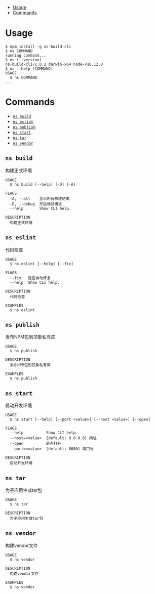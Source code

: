 
<!-- toc -->
* [Usage](#usage)
* [Commands](#commands)
<!-- tocstop -->
# Usage
<!-- usage -->
```sh-session
$ npm install -g ns-build-cli
$ ns COMMAND
running command...
$ ns (--version)
ns-build-cli/1.0.2 darwin-x64 node-v16.12.0
$ ns --help [COMMAND]
USAGE
  $ ns COMMAND
...
```
<!-- usagestop -->
# Commands
<!-- commands -->
* [`ns build`](#ns-build)
* [`ns eslint`](#ns-eslint)
* [`ns publish`](#ns-publish)
* [`ns start`](#ns-start)
* [`ns tar`](#ns-tar)
* [`ns vendor`](#ns-vendor)

## `ns build`

构建正式环境

```
USAGE
  $ ns build [--help] [-D] [-A]

FLAGS
  -A, --all    显示所有构建结果
  -D, --debug  开启调试模式
  --help       Show CLI help.

DESCRIPTION
  构建正式环境
```

## `ns eslint`

代码检查

```
USAGE
  $ ns eslint [--help] [--fix]

FLAGS
  --fix   是否自动修复
  --help  Show CLI help.

DESCRIPTION
  代码检查

EXAMPLES
  $ ns eslint
```

## `ns publish`

发布NPM包到顶象私有库

```
USAGE
  $ ns publish

DESCRIPTION
  发布NPM包到顶象私有库

EXAMPLES
  $ ns publish
```

## `ns start`

启动开发环境

```
USAGE
  $ ns start [--help] [--port <value>] [--host <value>] [--open]

FLAGS
  --help          Show CLI help.
  --host=<value>  [default: 0.0.0.0] 网址
  --open          是否打开
  --port=<value>  [default: 8080] 端口号

DESCRIPTION
  启动开发环境
```

## `ns tar`

为子应用生成tar包

```
USAGE
  $ ns tar

DESCRIPTION
  为子应用生成tar包
```

## `ns vendor`

构建vendor文件

```
USAGE
  $ ns vendor

DESCRIPTION
  构建vendor文件

EXAMPLES
  $ ns vendor
```
<!-- commandsstop -->
